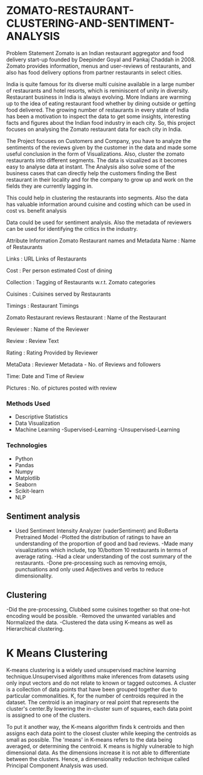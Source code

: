 # ZOMATO-RESTAURANT-CLUSTERING-AND-SENTIMENT-ANALYSIS

Problem Statement
Zomato is an Indian restaurant aggregator and food delivery start-up founded by Deepinder Goyal and Pankaj Chaddah in 2008. Zomato provides information, menus and user-reviews of restaurants, and also has food delivery options from partner restaurants in select cities.

India is quite famous for its diverse multi cuisine available in a large number of restaurants and hotel resorts, which is reminiscent of unity in diversity. Restaurant business in India is always evolving. More Indians are warming up to the idea of eating restaurant food whether by dining outside or getting food delivered. The growing number of restaurants in every state of India has been a motivation to inspect the data to get some insights, interesting facts and figures about the Indian food industry in each city. So, this project focuses on analysing the Zomato restaurant data for each city in India.

The Project focuses on Customers and Company, you have to analyze the sentiments of the reviews given by the customer in the data and made some useful conclusion in the form of Visualizations. Also, cluster the zomato restaurants into different segments. The data is vizualized as it becomes easy to analyse data at instant. The Analysis also solve some of the business cases that can directly help the customers finding the Best restaurant in their locality and for the company to grow up and work on the fields they are currently lagging in.

This could help in clustering the restaurants into segments. Also the data has valuable information around cuisine and costing which can be used in cost vs. benefit analysis

Data could be used for sentiment analysis. Also the metadata of reviewers can be used for identifying the critics in the industry.

Attribute Information
Zomato Restaurant names and Metadata
Name : Name of Restaurants

Links : URL Links of Restaurants

Cost : Per person estimated Cost of dining

Collection : Tagging of Restaurants w.r.t. Zomato categories

Cuisines : Cuisines served by Restaurants

Timings : Restaurant Timings

Zomato Restaurant reviews
Restaurant : Name of the Restaurant

Reviewer : Name of the Reviewer

Review : Review Text

Rating : Rating Provided by Reviewer

MetaData : Reviewer Metadata - No. of Reviews and followers

Time: Date and Time of Review

Pictures : No. of pictures posted with review

### Methods Used
* Descriptive Statistics
* Data Visualization
* Machine Learning
  -Supervised-Learning
  -Unsupervised-Learning


### Technologies
* Python
* Pandas
* Numpy
* Matplotlib
* Seaborn
* Scikit-learn
* NLP

## Sentiment analysis
- Used Sentiment Intensity Analyzer (vaderSentiment) and RoBerta Pretrained Model
-Plotted the distribution of ratings to have an understanding of the proportion of good and bad reviews.
-Made many visualizations which include, top 10/bottom 10 restaurants in terms of average rating.
-Had a clear understanding of the cost summary of the restaurants.
-Done pre-processing such as removing emojis, punctuations and only used Adjectives and verbs to reduce dimensionality.



## Clustering

-Did the pre-processing, Clubbed some cuisines together so that one-hot encoding would be possible.
-Removed the unwanted variables and Normalized the data.
-Clustered the data using K-means as well as Hierarchical clustering.


# K Means Clustering


K-means clustering is a widely used unsupervised machine learning technique.Unsupervised algorithms make inferences from datasets using only input vectors and do not relate to known or tagged outcomes. A cluster is a collection of data points that have been grouped together due to particular commonalities. K, for the number of centroids required in the dataset. The centroid is an imaginary or real point that represents the cluster's center.By lowering the in-cluster sum of squares, each data point is assigned to one of the clusters.

To put it another way, the K-means algorithm finds k centroids and then assigns each data point to the closest cluster while keeping the centroids as small as possible. The 'means' in K-means refers to the data being averaged, or determining the centroid. K means is highly vulnerable to high dimensional data. As the dimensions increase it is not able to differentiate between the clusters. Hence, a dimensionality reduction technique called Principal Component Analysis was used.
